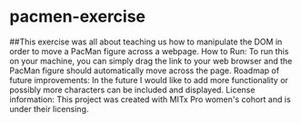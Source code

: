 # pacmen-exercise
 ##This exercise was all about teaching us how to manipulate the DOM in order to move a PacMan figure across a webpage.
How to Run: To run this on your machine, you can simply drag the link to your web browser and the PacMan figure should automatically move across the page.
Roadmap of future improvements: In the future I would like to add more functionality or possibly more characters can be included and displayed.
License information: This project was created with MITx Pro women's cohort and is under their licensing.
